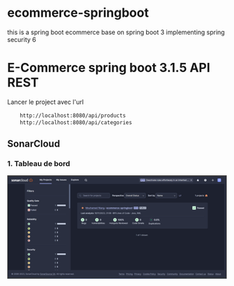 # ecommerce-springboot
this is a spring boot ecommerce base on spring boot 3 implementing spring security 6
# E-Commerce spring boot 3.1.5 API REST
Lancer le project avec l'url 
    
        http://localhost:8080/api/products
        http://localhost:8080/api/categories
    
    
## SonarCloud 
### 1. Tableau de bord 

![img.png](img.png)
